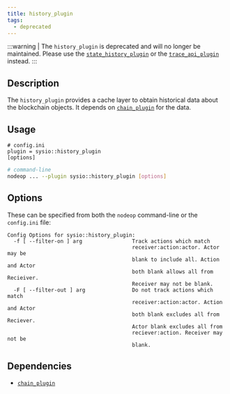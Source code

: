 ```yaml
---
title: history_plugin
tags:
  - deprecated
---
```


:::warning
| The `history_plugin` is deprecated and will no longer be maintained. Please use the [`state_history_plugin`](state-history-plugin.md) or the [`trace_api_plugin`](trace-api-plugin.md) instead.
:::

## Description

The `history_plugin` provides a cache layer to obtain historical data about the blockchain objects. It depends on [`chain_plugin`](chain-plugin.md) for the data.

## Usage

```console
# config.ini
plugin = sysio::history_plugin
[options]
```

```sh
# command-line
nodeop ... --plugin sysio::history_plugin [options]
```

## Options

These can be specified from both the `nodeop` command-line or the `config.ini` file:

```console
Config Options for sysio::history_plugin:
  -f [ --filter-on ] arg                Track actions which match 
                                        receiver:action:actor. Actor may be 
                                        blank to include all. Action and Actor 
                                        both blank allows all from Recieiver. 
                                        Receiver may not be blank.
  -F [ --filter-out ] arg               Do not track actions which match 
                                        receiver:action:actor. Action and Actor
                                        both blank excludes all from Reciever. 
                                        Actor blank excludes all from 
                                        reciever:action. Receiver may not be 
                                        blank.
```

## Dependencies

* [`chain_plugin`](chain-plugin.md)

